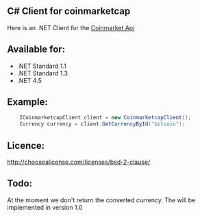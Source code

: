 ## C# Client for  coinmarketcap ##

Here is an .NET Client for the [Coinmarket Api](https://coinmarketcap.com/api/)

## Available for:
- .NET Standard 1.1
- .NET Standard 1.3
- .NET 4.5

## Example:
```csharp
	ICoinmarketcapClient client = new CoinmarketcapClient();
	Currency currency = client.GetCurrencyById("bitcoin");
```

## Licence:
http://choosealicense.com/licenses/bsd-2-clause/

## Todo:
At the moment we don't return the converted currency. 
The will be implemented in version 1.0